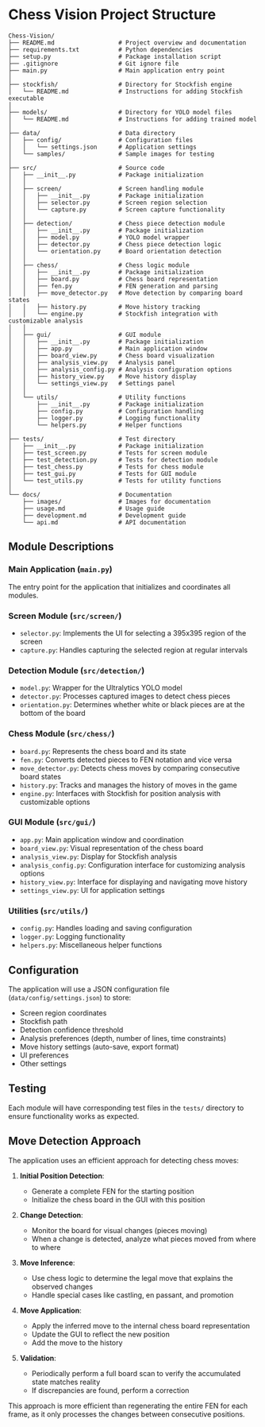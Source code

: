 # Chess Vision Project Structure

```
Chess-Vision/
├── README.md                  # Project overview and documentation
├── requirements.txt           # Python dependencies
├── setup.py                   # Package installation script
├── .gitignore                 # Git ignore file
├── main.py                    # Main application entry point
│
├── stockfish/                 # Directory for Stockfish engine
│   └── README.md              # Instructions for adding Stockfish executable
│
├── models/                    # Directory for YOLO model files
│   └── README.md              # Instructions for adding trained model
│
├── data/                      # Data directory
│   ├── config/                # Configuration files
│   │   └── settings.json      # Application settings
│   └── samples/               # Sample images for testing
│
├── src/                       # Source code
│   ├── __init__.py            # Package initialization
│   │
│   ├── screen/                # Screen handling module
│   │   ├── __init__.py        # Package initialization
│   │   ├── selector.py        # Screen region selection
│   │   └── capture.py         # Screen capture functionality
│   │
│   ├── detection/             # Chess piece detection module
│   │   ├── __init__.py        # Package initialization
│   │   ├── model.py           # YOLO model wrapper
│   │   ├── detector.py        # Chess piece detection logic
│   │   └── orientation.py     # Board orientation detection
│   │
│   ├── chess/                 # Chess logic module
│   │   ├── __init__.py        # Package initialization
│   │   ├── board.py           # Chess board representation
│   │   ├── fen.py             # FEN generation and parsing
│   │   ├── move_detector.py   # Move detection by comparing board states
│   │   ├── history.py         # Move history tracking
│   │   └── engine.py          # Stockfish integration with customizable analysis
│   │
│   ├── gui/                   # GUI module
│   │   ├── __init__.py        # Package initialization
│   │   ├── app.py             # Main application window
│   │   ├── board_view.py      # Chess board visualization
│   │   ├── analysis_view.py   # Analysis panel
│   │   ├── analysis_config.py # Analysis configuration options
│   │   ├── history_view.py    # Move history display
│   │   └── settings_view.py   # Settings panel
│   │
│   └── utils/                 # Utility functions
│       ├── __init__.py        # Package initialization
│       ├── config.py          # Configuration handling
│       ├── logger.py          # Logging functionality
│       └── helpers.py         # Helper functions
│
├── tests/                     # Test directory
│   ├── __init__.py            # Package initialization
│   ├── test_screen.py         # Tests for screen module
│   ├── test_detection.py      # Tests for detection module
│   ├── test_chess.py          # Tests for chess module
│   ├── test_gui.py            # Tests for GUI module
│   └── test_utils.py          # Tests for utility functions
│
└── docs/                      # Documentation
    ├── images/                # Images for documentation
    ├── usage.md               # Usage guide
    ├── development.md         # Development guide
    └── api.md                 # API documentation
```

## Module Descriptions

### Main Application (`main.py`)
The entry point for the application that initializes and coordinates all modules.

### Screen Module (`src/screen/`)
- `selector.py`: Implements the UI for selecting a 395x395 region of the screen
- `capture.py`: Handles capturing the selected region at regular intervals

### Detection Module (`src/detection/`)
- `model.py`: Wrapper for the Ultralytics YOLO model
- `detector.py`: Processes captured images to detect chess pieces
- `orientation.py`: Determines whether white or black pieces are at the bottom of the board

### Chess Module (`src/chess/`)
- `board.py`: Represents the chess board and its state
- `fen.py`: Converts detected pieces to FEN notation and vice versa
- `move_detector.py`: Detects chess moves by comparing consecutive board states
- `history.py`: Tracks and manages the history of moves in the game
- `engine.py`: Interfaces with Stockfish for position analysis with customizable options

### GUI Module (`src/gui/`)
- `app.py`: Main application window and coordination
- `board_view.py`: Visual representation of the chess board
- `analysis_view.py`: Display for Stockfish analysis
- `analysis_config.py`: Configuration interface for customizing analysis options
- `history_view.py`: Interface for displaying and navigating move history
- `settings_view.py`: UI for application settings

### Utilities (`src/utils/`)
- `config.py`: Handles loading and saving configuration
- `logger.py`: Logging functionality
- `helpers.py`: Miscellaneous helper functions

## Configuration

The application will use a JSON configuration file (`data/config/settings.json`) to store:
- Screen region coordinates
- Stockfish path
- Detection confidence threshold
- Analysis preferences (depth, number of lines, time constraints)
- Move history settings (auto-save, export format)
- UI preferences
- Other settings

## Testing

Each module will have corresponding test files in the `tests/` directory to ensure functionality works as expected.

## Move Detection Approach

The application uses an efficient approach for detecting chess moves:

1. **Initial Position Detection**:
   - Generate a complete FEN for the starting position
   - Initialize the chess board in the GUI with this position

2. **Change Detection**:
   - Monitor the board for visual changes (pieces moving)
   - When a change is detected, analyze what pieces moved from where to where

3. **Move Inference**:
   - Use chess logic to determine the legal move that explains the observed changes
   - Handle special cases like castling, en passant, and promotion

4. **Move Application**:
   - Apply the inferred move to the internal chess board representation
   - Update the GUI to reflect the new position
   - Add the move to the history

5. **Validation**:
   - Periodically perform a full board scan to verify the accumulated state matches reality
   - If discrepancies are found, perform a correction

This approach is more efficient than regenerating the entire FEN for each frame, as it only processes the changes between consecutive positions.
